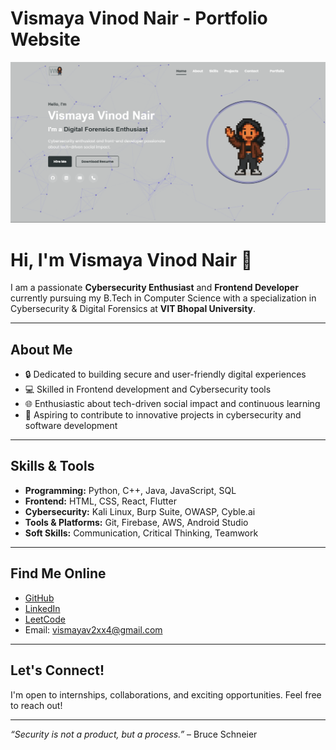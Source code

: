 # Vismaya Vinod Nair - Portfolio Website

![Portfolio Screenshot](assets/images/Screenshot.png)

# Hi, I'm Vismaya Vinod Nair 👋

I am a passionate **Cybersecurity Enthusiast** and **Frontend Developer** currently pursuing my B.Tech in Computer Science with a specialization in Cybersecurity & Digital Forensics at **VIT Bhopal University**.

---

## About Me

- 🔒 Dedicated to building secure and user-friendly digital experiences  
- 💻 Skilled in Frontend development and Cybersecurity tools  
- 🌐 Enthusiastic about tech-driven social impact and continuous learning  
- 🚀 Aspiring to contribute to innovative projects in cybersecurity and software development

---

## Skills & Tools

- **Programming:** Python, C++, Java, JavaScript, SQL  
- **Frontend:** HTML, CSS, React, Flutter  
- **Cybersecurity:** Kali Linux, Burp Suite, OWASP, Cyble.ai  
- **Tools & Platforms:** Git, Firebase, AWS, Android Studio  
- **Soft Skills:** Communication, Critical Thinking, Teamwork

---

## Find Me Online

- [GitHub](https://github.com/vismaya2xx4)  
- [LinkedIn](https://linkedin.com/in/vismaya-vinod-nair-20a01a252)  
- [LeetCode](https://leetcode.com/u/vismaya2xx4/)  
- Email: vismayav2xx4@gmail.com  

---

## Let's Connect!

I'm open to internships, collaborations, and exciting opportunities. Feel free to reach out!

---

*“Security is not a product, but a process.”* – Bruce Schneier

